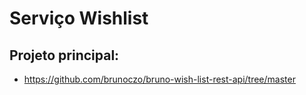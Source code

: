 # Serviço Wishlist


## Projeto principal:
* https://github.com/brunoczo/bruno-wish-list-rest-api/tree/master